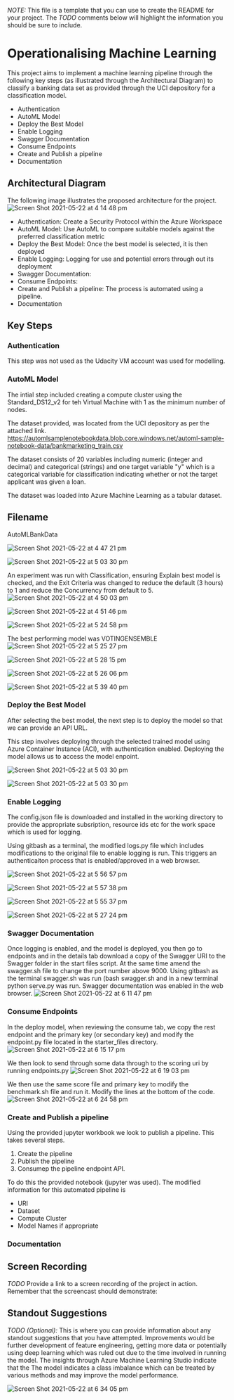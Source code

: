 *NOTE:* This file is a template that you can use to create the README for your project. The *TODO* comments below will highlight the information you should be sure to include.


# Operationalising Machine Learning

This project aims to implement a machine learning pipeline through the following key steps (as illustrated through the Architectural Diagram) to classify a banking data set as provided through the UCI depository for a classification model.
* Authentication
* AutoML Model
* Deploy the Best Model
* Enable Logging
* Swagger Documentation
* Consume Endpoints
* Create and Publish a pipeline
* Documentation

## Architectural Diagram
The following image illustrates the proposed architecture for the project.
![Screen Shot 2021-05-22 at 4 14 48 pm](https://user-images.githubusercontent.com/72591620/119216745-d9a4d680-bb18-11eb-8dcd-5f071daa4037.png)

* Authentication: Create a Security Protocol within the Azure Workspace
* AutoML Model: Use AutoML to compare suitable models against the preferred classification metric
* Deploy the Best Model: Once the best model is selected, it is then deployed
* Enable Logging: Logging for use and potential errors through out its deployment
* Swagger Documentation: 
* Consume Endpoints: 
* Create and Publish a pipeline: The process is automated using a pipeline.
* Documentation

## Key Steps
### Authentication
This step was not used as the Udacity VM account was used for modelling.

### AutoML Model
The intial step included creating a compute cluster using the Standard_DS12_v2 for teh Virtual Machine with 1 as the minimum number of nodes.

The dataset provided, was located from the UCI depository as per the attached link.
https://automlsamplenotebookdata.blob.core.windows.net/automl-sample-notebook-data/bankmarketing_train.csv

The dataset consists of 20 variables including numeric (integer and decimal) and categorical (strings) and one target variable "y" which is a categorical variable for classification indicating whether or not the target applicant was given a loan.

The dataset was loaded into Azure Machine Learning as a tabular dataset.

## Filename 
AutoMLBankData

![Screen Shot 2021-05-22 at 4 47 21 pm](https://user-images.githubusercontent.com/72591620/119217411-62be0c80-bb1d-11eb-86c6-57077d0d93d3.png)

![Screen Shot 2021-05-22 at 5 03 30 pm](https://user-images.githubusercontent.com/72591620/119217758-b16ca600-bb1f-11eb-9536-92de84e25282.png)


An experiment was run with Classification, ensuring Explain best model is checked, and the Exit Criteria was changed to reduce the default (3 hours) to 1 and reduce the Concurrency from default to 5.  
![Screen Shot 2021-05-22 at 4 50 03 pm](https://user-images.githubusercontent.com/72591620/119217471-c34d4980-bb1d-11eb-93c9-963045469d5f.png)

![Screen Shot 2021-05-22 at 4 51 46 pm](https://user-images.githubusercontent.com/72591620/119217508-00194080-bb1e-11eb-8dc2-c8ff2b15332f.png)

![Screen Shot 2021-05-22 at 5 24 58 pm](https://user-images.githubusercontent.com/72591620/119218221-a36c5480-bb22-11eb-9cb6-86b12cb1c1d7.png)

The best performing model was VOTINGENSEMBLE
![Screen Shot 2021-05-22 at 5 25 27 pm](https://user-images.githubusercontent.com/72591620/119218233-b54df780-bb22-11eb-8466-6422cfc616c3.png)

![Screen Shot 2021-05-22 at 5 28 15 pm](https://user-images.githubusercontent.com/72591620/119218329-1a095200-bb23-11eb-9823-bc129926b622.png)


![Screen Shot 2021-05-22 at 5 26 06 pm](https://user-images.githubusercontent.com/72591620/119218252-cbf44e80-bb22-11eb-8dcb-4ea5181e1671.png)

![Screen Shot 2021-05-22 at 5 39 40 pm](https://user-images.githubusercontent.com/72591620/119218625-b41dca00-bb24-11eb-8c01-ea7091950280.png)


### Deploy the Best Model
After selecting the best model, the next step is to deploy the model so that we can provide an API URL.

This step involves deploying through the selected trained model using Azure Container Instance (ACI), with authentication enabled.  Deploying the model allows us to access the model enpoint.

![Screen Shot 2021-05-22 at 5 03 30 pm](https://user-images.githubusercontent.com/72591620/119218292-04942800-bb23-11eb-8ef4-a2652fcb9e39.png)

![Screen Shot 2021-05-22 at 5 03 30 pm](https://user-images.githubusercontent.com/72591620/119218631-bed85f00-bb24-11eb-8f8d-0b73cc9507c0.png)



### Enable Logging
The config.json file is downloaded and installed in the working directory to provide the appropriate subsription, resource ids etc for the work space which is used for logging.

Using gitbash as a terminal, the modified logs.py file which includes modifications to the original file to enable logging is run.  This triggers an authenticaiton process that is enabled/approved in a web browser.

![Screen Shot 2021-05-22 at 5 56 57 pm](https://user-images.githubusercontent.com/72591620/119219106-1b3c7e00-bb27-11eb-8485-10d46698f3e2.png)

![Screen Shot 2021-05-22 at 5 57 38 pm](https://user-images.githubusercontent.com/72591620/119219121-35765c00-bb27-11eb-8477-b8ec26722d64.png)

![Screen Shot 2021-05-22 at 5 55 37 pm](https://user-images.githubusercontent.com/72591620/119219074-eb8d7600-bb26-11eb-8c07-e342bff78251.png)

![Screen Shot 2021-05-22 at 5 27 24 pm](https://user-images.githubusercontent.com/72591620/119219494-39a37900-bb29-11eb-8691-8e365483fc75.png)
### Swagger Documentation
Once logging is enabled, and the model is deployed, you then go to endpoints and in the details tab download a copy of the Swagger URI to the Swagger folder in the start files script.  At the same time amend the swagger.sh file to change the port number above 9000.  Using gitbash as the terminal swagger.sh was run (bash swagger.sh and in a new terminal python serve.py was run.  Swagger documentation was enabled in the web browser.
![Screen Shot 2021-05-22 at 6 11 47 pm](https://user-images.githubusercontent.com/72591620/119219491-37d9b580-bb29-11eb-9e6e-ae792c25c4c8.png)


### Consume Endpoints
In the deploy model, when reviewing the consume tab, we copy the rest endpoint and the primary key (or secondary key) and modify the endpoint.py file located in the starter_files directory.
![Screen Shot 2021-05-22 at 6 15 17 pm](https://user-images.githubusercontent.com/72591620/119219602-b2a2d080-bb29-11eb-8a57-e30c2bc13fa1.png)

We then look to send through some data through to the scoring uri by running endpoints.py
![Screen Shot 2021-05-22 at 6 19 03 pm](https://user-images.githubusercontent.com/72591620/119219703-36f55380-bb2a-11eb-80fe-50ce5503c7ca.png)

We then use the same score file and primary key to modify the benchmark.sh file and run it.  Modify the lines at the bottom of the code.
![Screen Shot 2021-05-22 at 6 24 58 pm](https://user-images.githubusercontent.com/72591620/119219889-1974b980-bb2b-11eb-9cd8-488055a23139.png)


### Create and Publish a pipeline
Using the provided jupyter workbook we look to publish a pipeline.  This takes several steps.
1. Create the pipeline
2. Publish the pipeline
3. Consumep the pipeline endpoint API.

To do this the provided notebook (jupyter was used).
The modified information for this automated pipeline is
* URI
* Dataset
* Compute Cluster
* Model Names if appropriate

### Documentation


## Screen Recording
*TODO* Provide a link to a screen recording of the project in action. Remember that the screencast should demonstrate:

## Standout Suggestions
*TODO (Optional):* This is where you can provide information about any standout suggestions that you have attempted.
Improvements would be further development of feature engineering, getting more data or potentially using deep learning which was ruled out due to the time involved in running the model.  The insights through Azure Machine Learning Studio indicate that the The model indicates a class imbalance which can be treated by various methods and may improve the model performance.

![Screen Shot 2021-05-22 at 6 34 05 pm](https://user-images.githubusercontent.com/72591620/119220138-4ecdd700-bb2c-11eb-8b60-02d42f3999c4.png)

